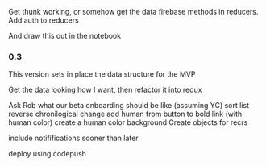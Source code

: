 Get thunk working, or somehow get the data firebase methods in reducers.
Add auth to reducers

And draw this out in the notebook



### 0.3
This version sets in place the data structure for the MVP



Get the data looking how I want, then refactor it into redux

Ask Rob what our beta onboarding should be like (assuming YC)
sort list reverse chronilogical
change add human from button to bold link (with human color)
  create a human color background
Create objects for recrs


include notififications sooner than later

deploy using codepush
